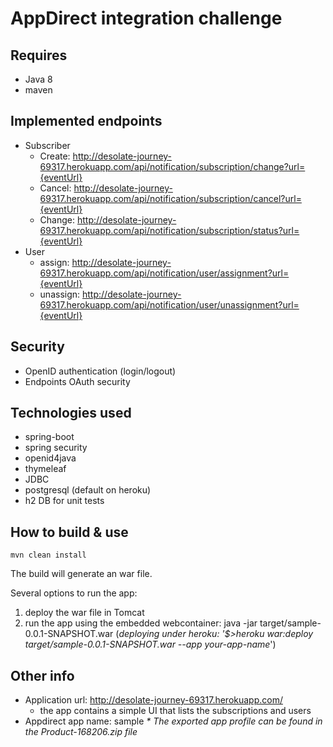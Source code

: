 # AppDirect integration challenge #

## Requires ##
* Java 8
* maven

## Implemented endpoints ##
 * Subscriber
   * Create: http://desolate-journey-69317.herokuapp.com/api/notification/subscription/change?url={eventUrl}
   * Cancel: http://desolate-journey-69317.herokuapp.com/api/notification/subscription/cancel?url={eventUrl}
   * Change: http://desolate-journey-69317.herokuapp.com/api/notification/subscription/status?url={eventUrl}
 * User
   * assign: http://desolate-journey-69317.herokuapp.com/api/notification/user/assignment?url={eventUrl}
   * unassign: http://desolate-journey-69317.herokuapp.com/api/notification/user/unassignment?url={eventUrl}

## Security ##
* OpenID authentication (login/logout)
* Endpoints OAuth security

## Technologies used ##
* spring-boot
* spring security
* openid4java
* thymeleaf
* JDBC
* postgresql (default on heroku)
* h2 DB for unit tests

## How to build & use ##
```code
mvn clean install
```
The build will generate an war file. 

Several options to run the app:
1. deploy the war file in Tomcat
2. run the app using the embedded webcontainer: java -jar target/sample-0.0.1-SNAPSHOT.war
(_deploying under heroku: '$>heroku war:deploy target/sample-0.0.1-SNAPSHOT.war --app your-app-name_')

## Other info ##
 * Application url: http://desolate-journey-69317.herokuapp.com/
   * the app contains a simple UI that lists the subscriptions and users
 * Appdirect app name: sample
   _* The exported app profile can be found in the Product-168206.zip file_


